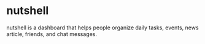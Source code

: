 # nutshell
nutshell is a dashboard that helps people organize daily tasks, events, news article, friends, and chat messages.
